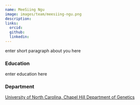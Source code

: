 ```yaml
---
name: MeeSiing Ngu
image: images/team/meesiing-ngu.png
description: 
links:
  orcid: 
  github: 
  linkedin:  
---
```


enter short paragraph about you here

### Education
enter education here

### Department

[University of North Carolina, Chapel Hill Department of Genetics](https://www.med.unc.edu/genetics)
